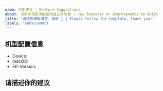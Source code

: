 ```yaml
---
name: 功能建议 | Feature Suggestions
about: 请求实现新功能或改进已有功能 | new features or improvements to existing features
title: '请按照模板填写，谢谢 🙏 | Please follow the template, thank you!'
labels: 'enhancement'
---
```


<!--
⚠️ 反馈前请确保已阅读
⚠️ 反馈前请确保已阅读
⚠️ 反馈前请确保已阅读

1. 请确保你已经认真阅读了 README 文件，可能你的建议已经实现。
2. 请在 issues 页面搜索你的建议，很可能已经有人提了。
3. 以上都没有，请填写模板描述建议，以便我能快速理解你的建议。
-->

<!-- 这是隐藏的信息 -->
<!-- 👆👆👆这样括起来的信息将被隐藏，填写时注意不要写在里面。 -->
<!-- 点击编辑器上方的 preview 可预览你填写的效果 -->

## 机型配置信息
* Device: <!--e.g. 主板型号 显卡型号 显卡接口)-->
* macOS: <!--e.g. 12.4.1-->
* EFI Version: <!--e.g. MSI-B660-12.4.1-EFI-->

## 请描述你的建议
<!--请简洁清晰地描述你的建议。如果你已经有了可以实现的想法，可以描述一下-->
